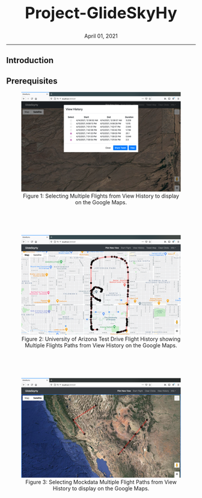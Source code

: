 

<div align="center">
    <h1 style="font-size:300%;">Project-GlideSkyHy</h1>
    April 01, 2021</h3>
</div>
  
<hr>



## Introduction




## Prerequisites



<figure>
<div align="center">
<img src='https://github.com/aishwarya34/Project-GlideSkyHy/blob/main/Viewing_Flight_History.png' /><br>
<figcaption>Figure 1: Selecting Multiple Flights from View History to display on the Google Maps. </figcaption></div>
</figure>


<br><br><br>



<figure>
<div align="center">
<img src='https://github.com/aishwarya34/Project-GlideSkyHy/blob/main/Map_Flight_History_TestDrive.png' /><br>
<figcaption>Figure 2: University of Arizona Test Drive Flight History showing Multiple Flights Paths from View History on the Google Maps. </figcaption></div>
</figure>

<br><br><br>



<figure>
<div align="center">
<img src='https://github.com/aishwarya34/Project-GlideSkyHy/blob/main/FilghtHistory_MultipleFlightPaths.png' /><br>
<figcaption>Figure 3: Selecting Mockdata Multiple Flight Paths from View History to display on the Google Maps. </figcaption></div>
</figure>
